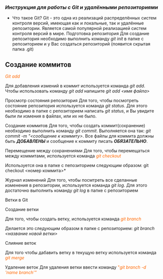 ### **_Инструкция для работы с Git и удалёнными репозиториями_**

+ Что такое Git?
Git - это одна из реализаций распределённых систем контроля версий, имеющая как и локальные, так и удалённые репозитории. Является самой популярной реализацией систем контроля версий в мире.
Подготовка репозитория
Для создание репозитория необходимо выполнить команду *git init*  в папке с репозиторием и у Вас создаться репозиторий (появится скрытая папка .git)

## Создание коммитов

<span style="color: #ff6600;">*Git add</span></p><name branch>*
Для добавления измений в коммит используется команда *git add*. Чтобы использовать команду *git add* напишите *git add <имя файла>*

Просмотр состояния репозитория
Для того, чтобы посмотреть состояние репозитория используется команда *git status*. Для этого необходимо в папке с репозиторием написать *git status*, и Вы увидите были ли измения в файлах, или их не было.

Создание коммитов
Для того, чтобы создать коммит(сохранение) необходимо выполнить команду *git commit*. Выполняется она так: *git commit -m "<сообщение к коммиту>*. Все файлы для коммита должны быть ***ДОБАВЛЕНЫ*** и сообщение к коммиту писать ***ОБЯЗАТЕЛЬНО***.

Перемещение между сохранениями
Для того, чтобы перемещаться между коммитами, используется команда <span style="color: #ff6600;">*git checkout<name branch>*</span></p> Используется она в папке с пепозиторием следующим образом: git checkout <номер коммита>*

Журнал изменений
Для того, чтобы посмтреть все сделанные изменения в репозитории, используется команда *git log*. Для этого достаточно выполнить команду *git log* в папке с репозиторием

Ветки в Git

Создание ветки

Для того, чтобы создать ветку, используется команда <span style="color: #ff6600;">*git branch<name branch>*</span></p> Делается это следующим образом в папке с репозиторием: *git branch <название новой ветки>*

Слияние веток

Для того чтобы дабавить ветку в текущую ветку используется команда <span style="color: #ff6600;">*git merge <name branch>*</span></p>

Удаление веток
Для удаления ветки ввести команду <span style="color: #ff6600;">"*git branch -d 'name branch'"</span></p>*</span></p>
